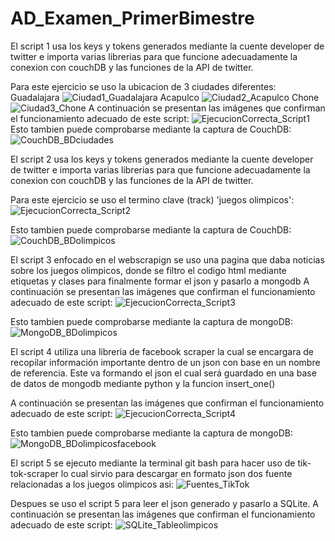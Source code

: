 # AD_Examen_PrimerBimestre

El script 1 usa los keys y tokens generados mediante la cuente developer de twitter e importa varias librerias para
que funcione adecuadamente la conexion con couchDB y las funciones de la API de twitter.

Para este ejercicio se uso la ubicacion de 3 ciudades diferentes:
Guadalajara
![Ciudad1_Guadalajara](https://user-images.githubusercontent.com/66534512/127725268-d8a0a49d-3193-4af8-b73f-7d1d41c992a1.PNG)
Acapulco
![Ciudad2_Acapulco](https://user-images.githubusercontent.com/66534512/127725286-fcd7d49e-8d4b-4c9f-84fa-9c811dc1616e.PNG)
Chone
![Ciudad3_Chone](https://user-images.githubusercontent.com/66534512/127725290-c7422c0a-3d1a-41b4-a8f5-1ff26d119bba.PNG)
A continuación se presentan las imágenes que confirman el funcionamiento adecuado de este script:
![EjecucionCorrecta_Script1](https://user-images.githubusercontent.com/66534512/127725295-2447c25d-0f22-4134-a0af-ddac90314ffd.PNG)
Esto tambien puede comprobarse mediante la captura de CouchDB:
![CouchDB_BDciudades](https://user-images.githubusercontent.com/66534512/127725298-0ada374c-91a3-4fa2-b789-3cf36d8b8dd2.PNG)

El script 2 usa los keys y tokens generados mediante la cuente developer de twitter e importa varias librerias para
que funcione adecuadamente la conexion con couchDB y las funciones de la API de twitter.

Para este ejercicio se uso el termino clave (track) 'juegos olimpicos':
![EjecucionCorrecta_Script2](https://user-images.githubusercontent.com/66534512/127725300-d6990f7d-04e6-4b14-a846-4ae1eacd6db5.PNG)

Esto tambien puede comprobarse mediante la captura de CouchDB:
![CouchDB_BDolimpicos](https://user-images.githubusercontent.com/66534512/127725307-2b4bc627-c3a9-442c-9754-169c9da074c6.PNG)

El script 3 enfocado en el webscrapign se uso una pagina que daba noticias sobre los juegos olimpicos, donde se
filtro el codigo html mediante etiquetas y clases para finalmente formar el json y pasarlo a mongodb
A continuación se presentan las imágenes que confirman el funcionamiento adecuado de este script:
![EjecucionCorrecta_Script3](https://user-images.githubusercontent.com/66534512/127725316-13954d21-d8da-4bcb-a2b9-89ce686e20d9.PNG)

Esto tambien puede comprobarse mediante la captura de mongoDB:
![MongoDB_BDolimpicos](https://user-images.githubusercontent.com/66534512/127725325-a63f92d7-9f20-459b-ad2f-c9cdaa9aa374.PNG)

El script 4 utiliza una libreria de facebook scraper la cual se encargara de recopilar información importante
dentro de un json con base en un nombre de referencia. Este va formando el json el cual será guardado en una base de datos
de mongodb mediante python y la funcion insert_one()

A continuación se presentan las imágenes que confirman el funcionamiento adecuado de este script:
![EjecucionCorrecta_Script4](https://user-images.githubusercontent.com/66534512/127725332-276bffd0-ebe9-4652-9d88-597d0b7d3637.PNG)

Esto tambien puede comprobarse mediante la captura de mongoDB:
![MongoDB_BDolimpicosfacebook](https://user-images.githubusercontent.com/66534512/127725335-b1414d69-ced8-4ea9-b627-c1c03ca165ac.PNG)

El script 5 se ejecuto mediante la terminal git bash para hacer uso de tik-tok-scraper lo cual sirvio para descargar
en formato json dos fuente relacionadas a los juegos olimpicos asi:
![Fuentes_TikTok](https://user-images.githubusercontent.com/66534512/127725346-ea898d00-b2a6-4c82-824d-2a793954a2ed.PNG)

Despues se uso el script 5 para leer el json generado y pasarlo a SQLite. A continuación se presentan las imágenes 
que confirman el funcionamiento adecuado de este script:
![SQLite_Tableolimpicos](https://user-images.githubusercontent.com/66534512/127725349-3b59997f-8ba5-4e7e-ba59-d69e6632500c.PNG)

